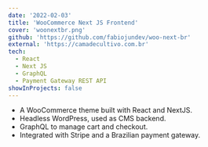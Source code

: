 ```yaml
---
date: '2022-02-03'
title: 'WooCommerce Next JS Frontend'
cover: 'woonextbr.png'
github: 'https://github.com/fabiojundev/woo-next-br'
external: 'https://camadecultivo.com.br'
tech:
  - React
  - Next JS
  - GraphQL
  - Payment Gateway REST API
showInProjects: false
---
```


- A WooCommerce theme built with React and NextJS.
- Headless WordPress, used as CMS backend.
- GraphQL to manage cart and checkout.
- Integrated with Stripe and a Brazilian payment gateway.

